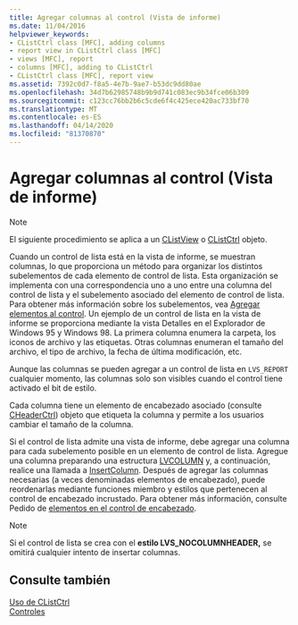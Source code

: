 ```yaml
---
title: Agregar columnas al control (Vista de informe)
ms.date: 11/04/2016
helpviewer_keywords:
- CListCtrl class [MFC], adding columns
- report view in CListCtrl class [MFC]
- views [MFC], report
- columns [MFC], adding to CListCtrl
- CListCtrl class [MFC], report view
ms.assetid: 7392c0d7-f8a5-4e7b-9ae7-b53dc9dd80ae
ms.openlocfilehash: 34d7b62985748b9b9d741c083ec9b34fce06b309
ms.sourcegitcommit: c123cc76bb2b6c5cde6f4c425ece420ac733bf70
ms.translationtype: MT
ms.contentlocale: es-ES
ms.lasthandoff: 04/14/2020
ms.locfileid: "81370870"
---
```

# <a name="adding-columns-to-the-control-report-view"></a>Agregar columnas al control (Vista de informe)

> [!NOTE]
> El siguiente procedimiento se aplica a un [CListView](../mfc/reference/clistview-class.md) o [CListCtrl](../mfc/reference/clistctrl-class.md) objeto.

Cuando un control de lista está en la vista de informe, se muestran columnas, lo que proporciona un método para organizar los distintos subelementos de cada elemento de control de lista. Esta organización se implementa con una correspondencia uno a uno entre una columna del control de lista y el subelemento asociado del elemento de control de lista. Para obtener más información sobre los subelementos, vea [Agregar elementos al control](../mfc/adding-items-to-the-control.md). Un ejemplo de un control de lista en la vista de informe se proporciona mediante la vista Detalles en el Explorador de Windows 95 y Windows 98. La primera columna enumera la carpeta, los iconos de archivo y las etiquetas. Otras columnas enumeran el tamaño del archivo, el tipo de archivo, la fecha de última modificación, etc.

Aunque las columnas se pueden agregar a un control de lista en `LVS_REPORT` cualquier momento, las columnas solo son visibles cuando el control tiene activado el bit de estilo.

Cada columna tiene un elemento de encabezado asociado (consulte [CHeaderCtrl](../mfc/reference/cheaderctrl-class.md)) objeto que etiqueta la columna y permite a los usuarios cambiar el tamaño de la columna.

Si el control de lista admite una vista de informe, debe agregar una columna para cada subelemento posible en un elemento de control de lista. Agregue una columna preparando una estructura [LVCOLUMN](/windows/win32/api/commctrl/ns-commctrl-lvcolumnw) y, a continuación, realice una llamada a [InsertColumn](../mfc/reference/clistctrl-class.md#insertcolumn). Después de agregar las columnas necesarias (a veces denominadas elementos de encabezado), puede reordenarlas mediante funciones miembro y estilos que pertenecen al control de encabezado incrustado. Para obtener más información, consulte Pedido de [elementos en el control de encabezado](../mfc/ordering-items-in-the-header-control.md).

> [!NOTE]
> Si el control de lista se crea con el **estilo LVS_NOCOLUMNHEADER,** se omitirá cualquier intento de insertar columnas.

## <a name="see-also"></a>Consulte también

[Uso de CListCtrl](../mfc/using-clistctrl.md)<br/>
[Controles](../mfc/controls-mfc.md)
